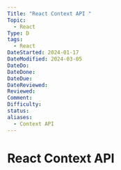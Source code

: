 ```yaml
---
Title: "React Context API "
Topic:
  - React
Type: D
tags:
  - React
DateStarted: 2024-01-17
DateModified: 2024-03-05
DateDo: 
DateDone: 
DateDue: 
DateReviewed: 
Reviewed: 
Comment: 
Difficulty: 
status: 
aliases:
  - Context API
---
```

# React Context API 

